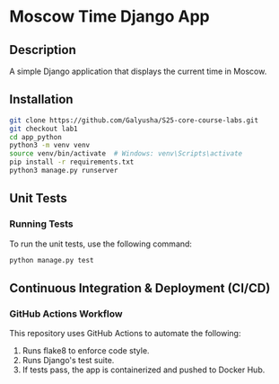 #  Moscow Time Django App

## Description
A simple Django application that displays the current time in Moscow.

## Installation
```bash
git clone https://github.com/Galyusha/S25-core-course-labs.git
git checkout lab1
cd app_python
python3 -m venv venv
source venv/bin/activate  # Windows: venv\Scripts\activate
pip install -r requirements.txt
python3 manage.py runserver
```
## Unit Tests

### Running Tests
To run the unit tests, use the following command:

```bash
python manage.py test
```

## Continuous Integration & Deployment (CI/CD)

### GitHub Actions Workflow
This repository uses GitHub Actions to automate the following:
1. Runs flake8 to enforce code style.
2. Runs Django's test suite.
3. If tests pass, the app is containerized and pushed to Docker Hub.

